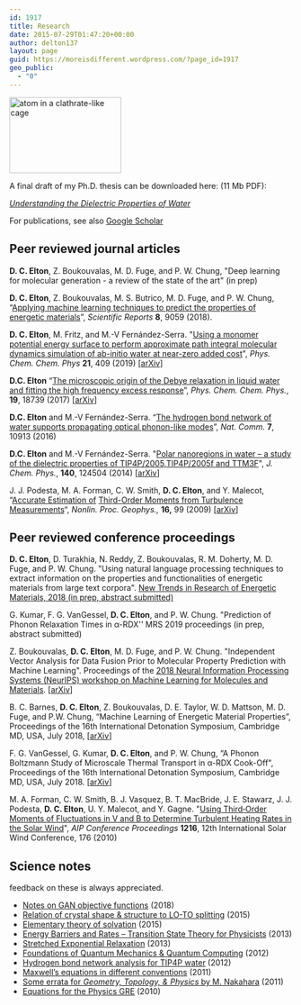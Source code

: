 ```yaml
---
id: 1917
title: Research
date: 2015-07-29T01:47:20+00:00
author: delton137
layout: page
guid: https://moreisdifferent.wordpress.com/?page_id=1917
geo_public:
  - "0"
---
```


<img class="alignright" src="http://www.danielcelton.com/wp-content/uploads/2015/09/waterbinding2-300x204.png" alt="atom in a clathrate-like cage" width="199" height="135" srcset="http://www.moreisdifferent.com/wp-content/uploads/2015/09/waterbinding2-300x204.png 300w, http://www.moreisdifferent.com/wp-content/uploads/2015/09/waterbinding2-768x523.png 768w, http://www.moreisdifferent.com/wp-content/uploads/2015/09/waterbinding2-1024x698.png 1024w, http://www.moreisdifferent.com/wp-content/uploads/2015/09/waterbinding2-1200x818.png 1200w, http://www.moreisdifferent.com/wp-content/uploads/2015/09/waterbinding2.png 1573w" sizes="(max-width: 199px) 100vw, 199px" />

A final draft of my Ph.D. thesis can be downloaded here: (11 Mb PDF):

*[Understanding the Dielectric Properties of Water](http://www.moreisdifferent.com/wp-content/uploads/2014/11/Daniel_Elton_Thesis_Final_Copy.pdf)*

For publications, see also [Google Scholar](https://scholar.google.com/citations?user=KG0pbOYAAAAJ)

## Peer reviewed journal articles
**D. C. Elton**, Z. Boukouvalas, M. D. Fuge, and P. W. Chung, "Deep learning for molecular generation - a review of the state of the art" (in prep)

**D. C. Elton**, Z. Boukouvalas, M. S. Butrico, M. D. Fuge, and P. W. Chung, “[Applying machine learning techniques to predict the properties of energetic materials](https://www.nature.com/articles/s41598-018-27344-x)”, *Scientific Reports* **8**, 9059 (2018).

**D. C. Elton**,  M. Fritz, and M.-V Fernández-Serra. "[Using a monomer potential energy surface to perform approximate path integral molecular dynamics simulation of ab-initio water at near-zero added cost](https://pubs.rsc.org/en/Content/ArticleLanding/2019/CP/C8CP06077K#!divAbstract)", *Phys. Chem. Chem. Phys* **21**, 409 (2019) [[arXiv](https://arxiv.org/abs/1803.05740)]
<!--- <span style="font-size: 12px;"><br> My most recent project (currently unpublished but covered in the last chapter of my Ph.D. thesis), was on simulating water from “first principles”, ie. from the laws of quantum mechanics. The usual technique that physicists use to approximate the quantum mechanics of electrons in condensed matter systems, density functional theory, does not work well for water and much work is being done to understand its shortcomings. One usual assumption is that only electrons need to be treated quantum mechanically. We argue that for water both electrons and nuclei need to be treated quantum mechanically and that density functionals should be tested with nuclear quantum effects included. Our <a href="https://github.com/delton137/PIMD">custom code</a> implements a novel algorithm which greatly speeds up the calculation of nuclear quantum effects with only minor losses in accuracy. Accurate first principles simulations are important for developing energy materials and in computational drug design. </span> --->

**D.C. Elton** &#8220;[The microscopic origin of the Debye relaxation in liquid water and fitting the high frequency excess response](http://pubs.rsc.org/en/Content/ArticleLanding/2017/CP/C7CP02884A#!divAbstract)&#8221;, _Phys. Chem. Chem. Phys._, **19**, 18739 (2017) [[arXiv](https://arxiv.org/abs/1704.01667v1)]
<!--- <span style="font-size: 12px;"><br>We review the literature on the Debye absorption peak of liquid water and the excess response on the high frequency side, and find lack of agreement on the microscopic phenomena underlying both of these features. To better understand the molecular origin of Debye peak we ran and analyzed large scale molecular dynamics simulations. We introduce the &#8220;spectrumfitter&#8221; Python package for fitting dielectric spectra and analyze different ways of fitting the high frequency excess,  and we propose using the generalized Lydanne-Sachs-Teller equation as a way of testing the physicality of model dielectric functions. Our results support the new theory by Popov, et al. that Debye relaxation is due to the propagation of defects through the H-bond network.  </span> --->

**D.C. Elton** and M.-V Fernández-Serra. &#8220;[The hydrogen bond network of water supports propagating optical phonon-like modes](http://www.nature.com/ncomms/2016/160104/ncomms10193/abs/ncomms10193.html)&#8221;, _Nat. Comm._ **7**, 10913 (2016)
<!--- <span style="font-size: 12px;"><br>We show that on subpicosecond time scales optical phonon modes can propagate through the hydrogen bond network of water over relatively long distances (2-4 nm). For the first time we study the LO-TO splitting in water&#8217;s dielectric spectra and show how this splitting can be related to local structure. We point out a previously unnoticed discrepancy in the Raman spectra peak assignment and offer a solution.</span> --->

**D.C. Elton** and  M.-V Fernández-Serra. "[Polar nanoregions in water &#8211; a study of the dielectric properties of TIP4P/2005,TIP4P/2005f and TTM3F](http://scitation.aip.org/content/aip/journal/jcp/140/12/10.1063/1.4869110)", _J. Chem. Phys._, **140**, 124504 (2014) [[arXiv](http://arxiv.org/abs/1401.5090)]
<!--- <span style="font-size: 12px;"><br> We present a critical comparison of the dielectric properties of three types of water model used in molecular dynamics &#8211; rigid, flexible, and polarizable. To better understand the dielectric properties of water we make a novel analogy to the physics of polar nanoregions in relaxor ferroelectric materials. We argue that polarizability is essential to accurately reproducing the dipolar ordering of the liquid and how it changes with temperature. </span> --->

J. J. Podesta, M. A. Forman, C. W. Smith, **D. C. Elton**, and Y. Malecot, &#8220;[Accurate Estimation of](http://www.nonlin-processes-geophys.net/16/99/2009/npg-16-99-2009.html) [Third-Order Moments from Turbulence Measurements](http://www.nonlin-processes-geophys.net/16/99/2009/npg-16-99-2009.html)&#8220;, _Nonlin. Proc. Geophys.,_ **16,** 99 (2009) [[arXiv](http://arxiv.org/abs/0901.3499)]

## Peer reviewed conference proceedings
**D. C. Elton**, D. Turakhia, N. Reddy, Z. Boukouvalas, R. M. Doherty, M. D. Fuge, and P. W. Chung. "Using natural language processing techniques to extract information on the properties and functionalities of energetic materials from large text corpora".  [New Trends in Research of Energetic Materials, 2018 (in prep, abstract submitted)](http://www.ntrem.com/registration/print_paper.cgi?id=102)

G. Kumar, F. G. VanGessel, **D. C. Elton**, and P. W. Chung. "Prediction of Phonon Relaxation Times in α-RDX'' MRS 2019 proceedings (in prep, abstract submitted)

Z. Boukouvalas, **D. C. Elton**, M. D. Fuge, and P. W. Chung. "Independent Vector Analysis for Data Fusion Prior to Molecular Property Prediction with Machine Learning". Proceedings of the [2018 Neural Information Processing Systems (NeurIPS) workshop on Machine Learning for Molecules and Materials](http://www.quantum-machine.org/workshops/nips2018draft/). [[arXiv](https://arxiv.org/abs/1811.00628)]

B. C. Barnes, **D. C. Elton**, Z. Boukouvalas, D. E. Taylor, W. D. Mattson, M. D. Fuge, and P.W. Chung, “Machine Learning of Energetic Material Properties”, Proceedings of the 16th International Detonation Symposium, Cambridge MD, USA, July 2018, [[arXiv](https://arxiv.org/abs/1807.06156)]

F. G. VanGessel, G. Kumar, **D. C. Elton**, and P. W. Chung, “A Phonon Boltzmann Study of Microscale Thermal Transport in α-RDX Cook-Off", Proceedings of the 16th International Detonation Symposium, Cambridge MD, USA, July 2018. [[arXiv](https://arxiv.org/abs/1808.08295)]

M. A. Forman, C. W. Smith, B. J. Vasquez, B. T. MacBride, J. E. Stawarz, J. J. Podesta, **D. C. Elton**, U. Y. Malecot, and Y. Gagne. "[Using Third‐Order Moments of Fluctuations in V and B to Determine Turbulent Heating Rates in the Solar Wind](https://aip.scitation.org/doi/abs/10.1063/1.3395830)", *AIP Conference Proceedings* **1216**, 12th International Solar Wind Conference, 176 (2010)


## Science notes

feedback on these is always appreciated.

* [Notes on GAN objective functions](http://www.moreisdifferent.com/assets/science_notes/notes_on_GAN_objective_functions.pdf) (2018)
* [Relation of crystal shape & structure to LO-TO splitting](http://www.moreisdifferent.com/wp-content/uploads/2015/08/loto1.pdf) (2015)
* [Elementary theory of solvation](http://www.moreisdifferent.com/wp-content/uploads/2015/08/solvation4.pdf) (2015)
* [Energy Barriers and Rates &#8211; Transition State Theory for Physicists](http://www.moreisdifferent.com/wp-content/uploads/2015/07/transition_state_theory_dan_elton1.pdf) (2013)
* [Stretched Exponential Relaxation](http://www.moreisdifferent.com/wp-content/uploads/2015/07/stretched.pdf) (2013)
* [Foundations of Quantum Mechanics & Quantum Computing](http://www.moreisdifferent.com/wp-content/uploads/2015/07/foundations-of-qm_dan-elton.pdf) (2012)
* [Hydrogen bond network analysis for TIP4P water](http://www.moreisdifferent.com/wp-content/uploads/2015/07/hydrogen_bond_network_analysis_dan_elton.pdf) (2012)
* [Maxwell&#8217;s equations in different conventions](http://www.moreisdifferent.com/wp-content/uploads/2015/07/maxwells-equations-dan-elton.pdf) (2011)
* [Some errata for _Geometry, Topology, & Physics_ by M. Nakahara](http://www.moreisdifferent.com/wp-content/uploads/2015/08/Nakahara_Errata.pdf) (2011)
* [Equations for the Physics GRE](http://www.moreisdifferent.com/assets/science_notes/physics_GRE_equations.pdf) (2010)


<!-- [Optical Pumping of Rubidium Vapor](http://www.moreisdifferent.com/wp-content/uploads/2015/07/lab1_optical_pumping_dan_elton.pdf)
[The Lifetime of Carbon-11](http://www.moreisdifferent.com/wp-content/uploads/2015/07/lab2_c11_lifetime_dan_elton.pdf)
[Hall effect measurements of the carrier density and mobility of a 3D electron gas in a GaAs/AlGaAs heterostructure](http://www.moreisdifferent.com/wp-content/uploads/2015/07/lab3_hall_effect_dan_elton.pdf) -->
